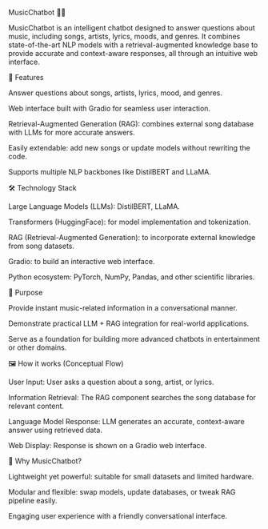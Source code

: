 MusicChatbot 🎵🤖

MusicChatbot is an intelligent chatbot designed to answer questions about music, including songs, artists, lyrics, moods, and genres. It combines state-of-the-art NLP models with a retrieval-augmented knowledge base to provide accurate and context-aware responses, all through an intuitive web interface.

🌟 Features

Answer questions about songs, artists, lyrics, mood, and genres.

Web interface built with Gradio for seamless user interaction.

Retrieval-Augmented Generation (RAG): combines external song database with LLMs for more accurate answers.

Easily extendable: add new songs or update models without rewriting the code.

Supports multiple NLP backbones like DistilBERT and LLaMA.

🛠️ Technology Stack

Large Language Models (LLMs): DistilBERT, LLaMA.

Transformers (HuggingFace): for model implementation and tokenization.

RAG (Retrieval-Augmented Generation): to incorporate external knowledge from song datasets.

Gradio: to build an interactive web interface.

Python ecosystem: PyTorch, NumPy, Pandas, and other scientific libraries.

🎯 Purpose

Provide instant music-related information in a conversational manner.

Demonstrate practical LLM + RAG integration for real-world applications.

Serve as a foundation for building more advanced chatbots in entertainment or other domains.

🖼️ How it works (Conceptual Flow)

User Input: User asks a question about a song, artist, or lyrics.

Information Retrieval: The RAG component searches the song database for relevant content.

Language Model Response: LLM generates an accurate, context-aware answer using retrieved data.

Web Display: Response is shown on a Gradio web interface.

🚀 Why MusicChatbot?

Lightweight yet powerful: suitable for small datasets and limited hardware.

Modular and flexible: swap models, update databases, or tweak RAG pipeline easily.

Engaging user experience with a friendly conversational interface.
